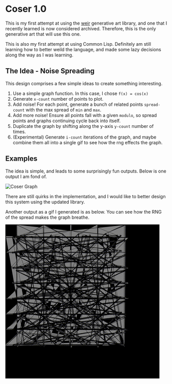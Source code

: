 # Coser 1.0

This is my first attempt at using the [weir](https://github.com/inconvergent/weird) generative art library, and one that I recently learned is now considered archived. Therefore, this is the only generative art that will use this one.

This is also my first attempt at using Common Lisp. Definitely am still learning how to better weild the language, and made some lazy decisions along the way as I was learning.

## The Idea - Noise Spreading

This design comprises a few simple ideas to create something interesting.

1. Use a simple graph function. In this case, I chose `f(x) = cos(x)`
1. Generate `x-count` number of points to plot.
1. Add noise! For each point, generate a bunch of related points `spread-count` with the max spread of `min` and `max`.
1. Add more noise! Ensure all points fall with a given `modulo`, so spread points and graphs continuing cycle back into itself.
1. Duplicate the graph by shifting along the y-axis `y-count` number of times.
1. (Experimental) Generate `i-count` iterations of the graph, and maybe combine them all into a single gif to see how the rng effects the graph.


## Examples

The idea is simple, and leads to some surprisingly fun outputs. Below is one output I am fond of.

![Coser Graph](coser.svg)

There are still quirks in the implementation, and I would like to better design this system using the updated library.

Another output as a gif I generated is as below. You can see how the RNG of the spread makes the graph breathe.

![Coser Gif Graph](out.gif)
